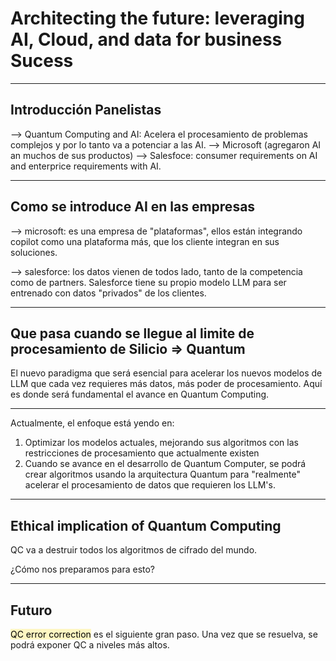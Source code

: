 # Architecting the future: leveraging AI, Cloud, and data for business Sucess

---

## Introducción Panelistas

--> Quantum Computing and AI: Acelera el procesamiento de problemas complejos y por lo tanto va a potenciar a las AI.
--> Microsoft (agregaron AI an muchos de sus productos)
--> Salesfoce: consumer requirements on AI and enterprice requirements with AI.

---

## Como se introduce AI en las empresas

--> microsoft: es una empresa de "plataformas", ellos están integrando copilot como una plataforma más, que los cliente integran en sus soluciones.

--> salesforce: los datos vienen de todos lado, tanto de la competencia como de partners. Salesforce tiene su propio modelo LLM para ser entrenado con datos "privados" de los clientes.

---

## Que pasa cuando se llegue al limite de procesamiento de Silicio => Quantum

El nuevo paradigma que será esencial para acelerar los nuevos modelos de LLM que cada vez requieres más datos, más poder de procesamiento. Aquí es donde será fundamental el avance en Quantum Computing.

---

Actualmente, el enfoque está yendo en:

1. Optimizar los modelos actuales, mejorando sus algoritmos con las restricciones de procesamiento que actualmente existen
2. Cuando se avance en el desarrollo de Quantum Computer, se podrá crear algoritmos usando la arquitectura Quantum para "realmente" acelerar el procesamiento de datos que requieren los LLM's.

---

## Ethical implication of Quantum Computing

QC va a destruir todos los algoritmos de cifrado del mundo. 

¿Cómo nos preparamos para esto? 

---

## Futuro

<mark style="background: #FFF3A3A6;">QC error correction</mark> es el siguiente gran paso. Una vez que se resuelva, se podrá exponer QC a niveles más altos.